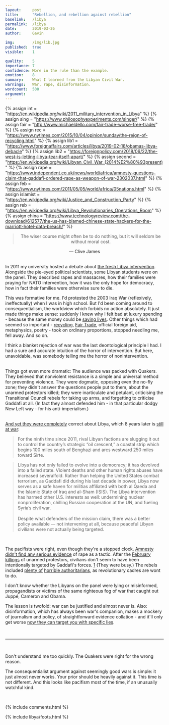 ```yaml
---
layout:     post
title:      "Rebellion, and rebellion against rebellion"
baselink:   /libya
permalink:  /libya
date:       2019-03-26
author:     Gavin

img:        /img/lib.jpg
published:  true
visible:    1

quality: 	5
importance: 7
confidence: More in the rule than the example.
emotion:	8
summary:    What I learned from the Libyan Civil War.
warnings:	War, rape, disinformation.
wordcount:	500
argument:	
---
```


{%	assign int = "https://en.wikipedia.org/wiki/2011_military_intervention_in_Libya"		%}
{%	assign sing = "https://www.philosophyexperiments.com/singer/"		%}
{%	assign fair = "http://www.michaeldello.com/fair-trade-worse-free-trade/"		%}
{%	assign rec = "https://www.nytimes.com/2015/10/04/opinion/sunday/the-reign-of-recycling.html"		%}
{%	assign lib1 = "https://www.foreignaffairs.com/articles/libya/2019-02-18/obamas-libya-debacle"		%}
{%	assign lib2 = "https://foreignpolicy.com/2018/06/22/the-west-is-letting-libya-tear-itself-apart/"	%}
{%	assign second = "https://en.wikipedia.org/wiki/Libyan_Civil_War_(2014%E2%80%93present)"		%}
{%	assign rape = "https://www.independent.co.uk/news/world/africa/amnesty-questions-claim-that-gaddafi-ordered-rape-as-weapon-of-war-2302037.html"		%}
{%	assign feb = "https://www.nytimes.com/2011/05/05/world/africa/05nations.html"		%}
{%	assign islamist = "https://en.wikipedia.org/wiki/Justice_and_Construction_Party"		%}
{%	assign reb = "https://en.wikipedia.org/wiki/Libya_Revolutionaries_Operations_Room"		%}
{%	assign china = "https://www.technologyreview.com/the-download/612577/the-us-has-blamed-chinese-state-hackers-for-the-marriott-hotel-data-breach/"		%}


<center>
	<blockquote>The wiser course might often be to do nothing, but it will seldom be without moral cost. </blockquote>
	― Clive James 
</center><br>

In 2011 my university hosted a debate about <a href="{{int}}">the fresh Libya intervention</a>. Alongside the pie-eyed political scientists, some Libyan students were on the panel. They described rapes and massacres, how their families were praying for NATO intervention, how it was the only hope for democracy, how in fact their families were otherwise sure to die.

This was formative for me. I'd protested the 2003 Iraq War (reflexively, ineffectually) when I was in high school. But I'd been coming around to consequentialism, the worldview which forbids no action absolutely. It just made things make sense: suddenly I knew why I felt bad at luxury spending - because the same money could be <a href="{{sing}}">saving lives</a>. Other things which had seemed so important - <a href="{{rec}}">recycling</a>, <a href="{{fair}}">Fair Trade</a>, official foreign aid, metaphysics, poetry - took on ordinary proportions, stopped needling me, fell away. And so on. 

I think a blanket rejection of war was the last deontological principle I had. I had a sure and accurate intuition of the horror of intervention. But here, unavoidable, was somebody telling me the horror of nonintervention.<br><br>

Things got even more dramatic: The audience was packed with Quakers. They believed that nonviolent resistance is a simple and universal method for preventing violence. They were dogmatic, opposing even the no-fly zone; they didn't answer the questions people put to them, about the unarmed protestors killed; they were inarticulate and petulant, criticising the Transitional Council rebels for taking up arms, and forgetting to criticise Gaddafi at all. (In fact they almost defended him - in that particular dodgy New Left way - for his anti-imperialism.) <br><br>

<a href="{{lib1}}">And yet they were completely</a> correct about Libya, which 8 years later is <a href="{{second}}">still at war</a>:

> For the ninth time since 2011, rival Libyan factions are slugging it out to control the country’s strategic “oil crescent,” a coastal strip which begins 100 miles south of Benghazi and arcs westward 250 miles toward Sirte. 

> Libya has not only failed to evolve into a democracy; it has devolved into a failed state. Violent deaths and other human rights abuses have increased severalfold. Rather than helping the United States combat terrorism, as Gaddafi did during his last decade in power, Libya now serves as a safe haven for militias affiliated with both al Qaeda and the Islamic State of Iraq and al-Sham (ISIS). The Libya intervention has harmed other U.S. interests as well: undermining nuclear nonproliferation, chilling Russian cooperation at the UN, and fueling Syria’s civil war. <br><br>Despite what defenders of the mission claim, there was a better policy available — not intervening at all, because peaceful Libyan civilians were not actually being targeted.

<br>

The pacifists were right, even though they're a stopped clock. <a href="{{rape}}">Amnesty didn't find any serious evidence</a> of rape as a tactic. After the <a href="{{feb}}">February killings</a> of unarmed protestors, civilians don't seem to have been intentionally targeted by Gaddafi's forces. <a href="#fn:1" id="fnref:1">1</a> (They were busy.) The rebels included <a href="{{reb}}">plenty of</a> <a href="{{islamist}}">horrible authoritarians</a>, as revolutionary cadres are wont to do.

I don't know whether the Libyans on the panel were lying or misinformed, propagandists or victims of the same righteous fog of war that caught out Juppé, Cameron and Obama.

The lesson is twofold: war can be justified and almost never is. Also: disinformation, which has always been war's companion, makes a mockery of journalism and policy, of straightforward evidence collation - and it'll only get worse <a href="{{china}}">now they can target you with specific lies</a>.

<br>

---

<br>

Don't understand me too quickly. The Quakers were right for the wrong reason.

The consequentialist argument against seemingly good wars is simple: it just almost never works. Your prior should be heavily against it. This time is not different. And this looks like pacifism most of the time, if an unusually watchful kind.

<br>

{%  include comments.html %}


{%  include libya/foots.html %}
